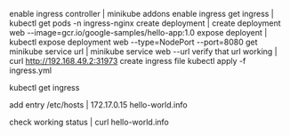 enable ingress controller | minikube addons enable ingress
get ingress | kubectl get pods -n ingress-nginx
create deployment | create deployment web --image=gcr.io/google-samples/hello-app:1.0
expose deployent | kubectl expose deployment web --type=NodePort --port=8080
get minikube service url | minikube service web --url
verify that url working | curl http://192.168.49.2:31973 
create ingress file 
kubectl apply -f ingress.yml

kubectl get ingress

add entry /etc/hosts | 172.17.0.15 hello-world.info


check working status | curl hello-world.info
